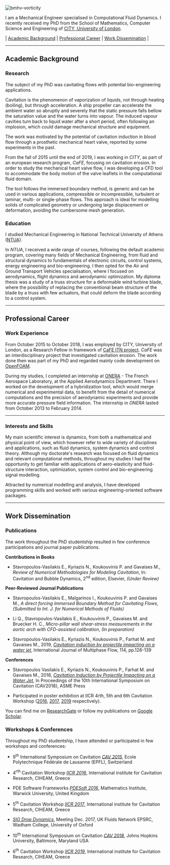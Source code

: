![bmhv-vorticity](https://mc08662.github.io/vortZ-xlimiting.gif)

I am a Mechanical Engineer specialised in Computational Fluid Dynamics.
I recently received my PhD from the School of Mathematics, Computer Science and Engineering of [CITY, University of London](https://www.city.ac.uk/).

| [Academic Background](#academic-background) | [Professional Career](#professional-career) | [Work Dissemination](#work-dissemination) |

---

## Academic Background
### Research
The subject of my PhD was cavitating flows with potential bio-engineering applications.

Cavitation is the phenomenon of vaporization of liquids, not through heating (boiling), but through acceleration. A ship propeller can accelerate the ambient water so abruptly and severely that the static pressure falls bellow the saturation value and the water turns into vapour. The induced vapour cavities turn back to liquid water after a short period, often following an implosion, which could damage mechanical structure and equipment.

The work was motivated by the potential of cavitation induction in blood flow through a prosthetic mechanical heart valve, reported by some experiments in the past.

From the fall of 2015 until the end of 2019, I was working in _CITY_, as part of an european research program, _CaFE_, focusing on cavitation erosion. In order to study the mechanical heart valve flow, I was developing a CFD tool to accommodate the body motion of the valve leaflets in the computational fluid domain.

The tool follows the immersed boundary method, is generic and can be used in various applications, compressible or incompressible, turbulent or laminar, multi- or single-phase flows. This approach is ideal for modelling solids of complicated geometry or undergoing large displacement or deformation, avoiding the cumbersome mesh generation.

### Education

I studied Mechanical Engineering in National Technical University of Athens ([NTUA](https://www.ntua.gr)).

In _NTUA_, I received a wide range of courses, following the default academic program, covering many fields of Mechanical Engineering, from fluid and structural dynamics to fundamentals of electronic circuits, control systems, energy engineering and bio-engineering. I then opted for the Air and Ground Transport Vehicles specialisation, where I focused on aerodynamics, flight dynamics and aerodynamic optimization.
My diploma thesis was a study of a truss structure for a deformable wind turbine blade, where the possibility of replacing the conventional beam structure of the blade by a truss with few actuators, that could deform the blade according to a control system.

***

## Professional Career
### Work Experience

From October 2015 to October 2018, I was employed by CITY, University of London, as a Research Fellow in framework of [CaFE ITN project](http://cafe-project.eu/). _CaFE_ was an interdisciplinary project that investigated cavitation erosion. The work done then was part of my PhD and regarded mainly code development on [OpenFOAM](https://github.com/OpenFOAM/OpenFOAM-2.4.x).

During my studies, I completed an internship at [ONERA](https://www.onera.fr) - The French Aerospace Laboratory, at the Applied Aerodynamics Department. There I worked on the development of a hybridization tool, which would merge numerical and experimental data, to benefit from the detail of numerical computations and the precision of aerodynamic experiments and provide more accurate pressure field information. The internship in _ONERA_ lasted from October 2013 to February 2014.

***

### Interests and Skills

My main scientific interest is dynamics, from both a mathematical and physical point of view, which however refer to wide variety of disciplines and applications, such as fluid dynamics, system dynamics and control theory.
Although my doctorate's research was focused on fluid dynamics and relevant computational methods, throughout my studies I had the opportunity to get familiar with applications of aero-elasticity and fluid-structure interaction, optimization, system control and bio-engineering signal modelling.

Attracted by numerical modelling and analysis, I have developed programming skills and worked with various engineering-oriented software packages.

***

## Work Dissemination
### Publications

The work throughout the PhD studentship resulted in few conference participations and journal paper publications.

**Contributions in Books**

- Stavropoulos-Vasilakis E., Kyriazis N., Koukouvinis P. and Gavaises M., _Review of Numerical Methodologies for Modeling Cavitation_, In: Cavitation and Bubble Dynamics, 2<sup>nd</sup> edition, Elsevier, _(Under Review)_

**Peer-Reviewed Journal Publications**

- Stavropoulos-Vasilakis E., Malgarinos I., Koukouvinis P. and Gavaises M., _A direct forcing Immersed Boundary Method for Cavitating Flows_, _(Submitted to Int. J. for Numerical Methods of Fluids)_

- Li Q., Stavropoulos-Vasilakis E., Koukouvinis P., Gavaises M. and Bruecker H. C., _Micro-pillar wall shear-stress measurements in the aortic arch with CFD-assisted calibration_, _(In preparation)_

- Stavropoulos-Vasilakis E., Kyriazis N., Koukouvinis P., Farhat M. and Gavaises M., 2019, [_Cavitation induction by projectile impacting on a water jet_](https://doi.org/10.1016/j.ijmultiphaseflow.2019.03.001), International Journal of Multiphase Flow, 114, pp.128-139

**Conferences**

- Stavropoulos Vasilakis E., Kyriazis N., Koukouvinis P., Farhat M. and Gavaises M., 2018, [_Cavitation Induction by Projectile Impacting on a Water Jet_](http://ebooks.asmedigitalcollection.asme.org/content.aspx?bookid=2565&sectionid=206551373), In Proceedings of the 10th International Symposium on Cavitation (CAV2018), ASME Press

- Participated in poster exhibition at IICR 4rth, 5th and 6th Cavitation Workshop ([2016](http://iicr2016.net/), [2017](http://iicr2017.net/), [2019](http://iicr2019.net/) respectively).

You can find me on [ResearchGate](www.researchgate.net/profile/Evangelos\_Stavropoulos\_Vasilakis) or follow my publications on [Google Scholar](https://scholar.google.com/citations?user=pOK57zYAAAAJ&hl=en).

### Workshops & Conferences

Throughout my PhD studentship, I have attended or participated in few workshops and conferences:

- 9<sup>th</sup> International Symposium on Cavitation [_CAV 2015_](https://archiveweb.epfl.ch/cav2015.epfl.ch/), Ecole Polytechnique Fédérale de Lausanne (EPFL), Switzerland

- 4<sup>rth</sup> Cavitation Workshop [_IICR 2016_](http://iicr2016.net/), International institute for Cavitation Research, CIHEAM, Greece

- PDE Software Frameworks [_PDESoft 2016_](https://warwick.ac.uk/fac/sci/maths/research/events/2015-16/nonsymposium/pde/), Mathematics Institute, Warwick University, United Kingdom

- 5<sup>th</sup> Cavitation Workshop [_IICR 2017_](http://iicr2017.net), International institute for Cavitation Research, CIHEAM, Greece

- [_SIG Drop Dynamics_](https://fluids.ac.uk/sig/DropDynamics), Meeting Dec. 2017, UK Fluids Network EPSRC, Wadham College, University of Oxford

- 10<sup>th</sup> International Symposium on Cavitation [_CAV 2018_](https://cav2018.jhu.edu/), Johns Hopkins University, Baltimore, Maryland USA

- 6<sup>th</sup> Cavitation Workshop [_IICR 2019_](http://iicr2019.net), International institute for Cavitation Research, CIHEAM, Greece
